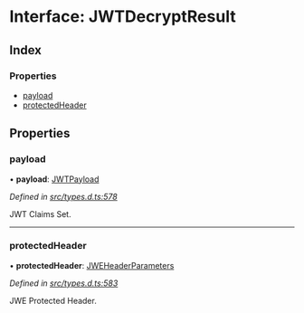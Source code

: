 # Interface: JWTDecryptResult

## Index

### Properties

* [payload](_types_d_.jwtdecryptresult.md#payload)
* [protectedHeader](_types_d_.jwtdecryptresult.md#protectedheader)

## Properties

### payload

•  **payload**: [JWTPayload](_types_d_.jwtpayload.md)

*Defined in [src/types.d.ts:578](https://github.com/panva/jose/blob/v3.3.0/src/types.d.ts#L578)*

JWT Claims Set.

___

### protectedHeader

•  **protectedHeader**: [JWEHeaderParameters](_types_d_.jweheaderparameters.md)

*Defined in [src/types.d.ts:583](https://github.com/panva/jose/blob/v3.3.0/src/types.d.ts#L583)*

JWE Protected Header.
